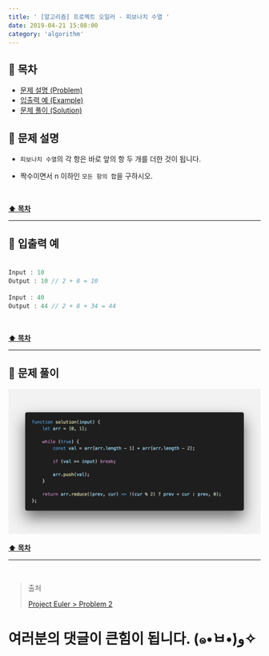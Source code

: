 ```yaml
---
title: ' [알고리즘] 프로젝트 오일러 - 피보나치 수열 '
date: 2019-04-21 15:08:00
category: 'algorithm'
---
```


## **💎 목차**
  * [문제 설명 (Problem)](#-문제-설명)
  * [입출력 예 (Example)](#-입출력-예)
  * [문제 풀이 (Solution)](#-문제-풀이)

## **📕 문제 설명**

- `피보나치 수열`의 각 항은 바로 앞의 항 두 개를 더한 것이 됩니다. 

- 짝수이면서 n 이하인 `모든 항의 합`을 구하시오.

<br />

**[⬆ 목차](#-목차)**

---

## **📙 입출력 예**

```js

Input : 10
Output : 10 // 2 + 8 = 10

Input : 40
Output : 44 // 2 + 8 + 34 = 44

```
<br />

**[⬆ 목차](#-목차)**

---

## **📘 문제 풀이**

![](../../../../assets/algorithm/euler/euler.2.solution.png)
<br />

**[⬆ 목차](#-목차)**

---

<br />

> 출처
>
> <a href="http://euler.synap.co.kr/prob_detail.php?id=2" target="_blank">Project Euler > Problem 2</a>

# 여러분의 댓글이 큰힘이 됩니다. (๑•̀ㅂ•́)و✧
